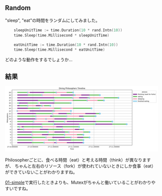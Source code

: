 ## Random

"sleep", "eat"の時間をランダムにしてみました。

```go
	sleepUnitTime := time.Duration(10 * rand.Intn(10))
	time.Sleep(time.Millisecond * sleepUnitTime)
```

```go
	eatUnitTime := time.Duration(10 * rand.Intn(10))
	time.Sleep(time.Millisecond * eatUnitTime)
```

どのような動作をするでしょうか…

## 結果

![Result: random 20 Philos](static/Figure_1.png)

Philosopherごとに、食べる時間（eat）と考える時間（think）が異なりますが、
ちゃんと左右のリソース（fork）が使われていないときにしか食事（eat）ができていないことがわかりますね。

[01-simple](../01-simple)で実行したときよりも、Mutexがちゃんと働いていることがわかりやすいですね。
